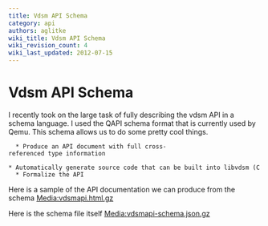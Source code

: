```yaml
---
title: Vdsm API Schema
category: api
authors: aglitke
wiki_title: Vdsm API Schema
wiki_revision_count: 4
wiki_last_updated: 2012-07-15
---
```


<!-- TODO: Content review -->

# Vdsm API Schema

I recently took on the large task of fully describing the vdsm API in a schema language. I used the QAPI schema format that is currently used by Qemu. This schema allows us to do some pretty cool things.

      * Produce an API document with full cross-referenced type information
      * Automatically generate source code that can be built into libvdsm (C bindings for the official API)
      * Formalize the API

Here is a sample of the API documentation we can produce from the schema <Media:vdsmapi.html.gz>

Here is the schema file itself <Media:vdsmapi-schema.json.gz>
